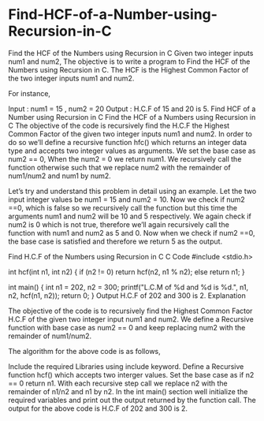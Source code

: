 # Find-HCF-of-a-Number-using-Recursion-in-C

Find the HCF of the Numbers using Recursion in C
Given two integer inputs num1 and num2, The objective is to write a program to Find the HCF of the Numbers using Recursion in C. The HCF is the Highest Common Factor of the two integer inputs num1 and num2.

For instance,

Input : num1 = 15 , num2 = 20
Output : H.C.F of 15 and 20 is 5.
Find HCF of a Number using Recursion in C
Find the HCF of a Numbers using Recursion in C
The objective of the code is recursively find the H.C.F the Highest Common Factor of the given two integer inputs num1 and num2. In order to do so we’ll define a recursive function hfc() which returns an integer data type and accepts two integer values as arguments. We set the base case as num2 == 0, When the num2 = 0 we return num1. We recursively call the function otherwise such that we replace num2 with the remainder of num1/num2 and num1 by num2.

Let’s try and understand this problem in detail using an example. Let the two input integer values be num1 = 15 and num2 = 10. Now we check if num2 ==0, which is false so we recursively call the function but this time the arguments num1 and num2 will be 10 and 5 respectively. We again check if num2 is 0 which is not true, therefore we’ll again recursively call the function with num1 and num2 as 5 and 0. Now when we check if num2 ==0, the base case is satisfied and therefore we return 5 as the output. 

Find H.C.F of the Numbers using Recursion in C
C Code
#include <stdio.h>

int hcf(int n1, int n2) {
    if (n2 != 0)
        return hcf(n2, n1 % n2);
    else
        return n1;
}


int main() {
    int n1 = 202, n2 = 300;
    printf("L.C.M of %d and %d is %d.", n1, n2, hcf(n1, n2));
    return 0;
}
Output
H.C.F of 202 and 300 is 2.
Explanation

The objective of the code is to recursively find the Highest Common Factor H.C.F of the given two integer input num1 and num2. We define a Recursive function with base case as num2 == 0 and keep replacing num2 with the remainder of num1/num2.

The algorithm for the above code is as follows,

Include the required Libraries using include keyword.
Define a Recursive function hcf() which accepts two interger values.
Set the base case as if n2 == 0 return n1. 
With each recursive step call we replace n2 with the remainder of n1/n2 and n1 by n2.
 In the int main() section well initialize the required variables and print out the output returned by the function call.
The output for the above code is H.C.F of 202 and 300 is 2. 
